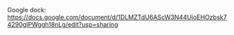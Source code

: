 Google dock:
https://docs.google.com/document/d/1DLMZTdU6AScW3N44UioEHOzbsk74290glPWggh18nLg/edit?usp=sharing